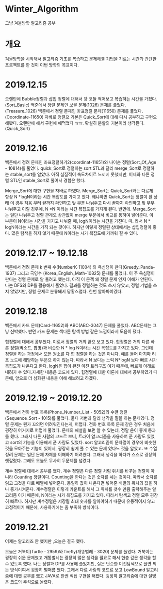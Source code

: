 # Winter_Algorithm
 그냥 겨울방학 알고리즘 공부

# 개요
 겨울방학을 시작해서 알고리즘 기초를 복습하고 문제해결 기법을 기르는 시간과 간단한 프로젝트를 한 것이 이번 방학의 목표이다.

# 2019.12.15
 오랜만에 Bubble정렬과 삽입 정렬에 대해서 닷 코들 적어보고 복습하는 시간을 가졌다. (Sort_Basic)
 백준에서 정렬 문제인 보물 문제(1026) 문제를 풀었다. (Treasure_1026)
 백준에서 정렬 문제인 좌표정렬 문제(11650) 문제를 풀었다. (Coordinate-11650)
 자바로 정렬으 기본은 Quick_Sort에 대해 다시 공부하고 구현으 해봤다. 오랜만에 해서 구현에 애먹었다 ㅠㅠ. 확실히 분할의 기본이라 생각된다. (Quick_Sort) 
 
 # 2019.12.16
 
 백준에서 정려 문제인 좌표정렬하기2(coordinat-11651)와 나이순 정렬(Sort_Of_Age - 10814)를 풀었다. quick_Sort로 정렬하는 sort STL과 달리 
 merge_Sort로 정렬하는 stable_sort를 알았다. 아직 실질적이 속도차이르 느끼지 못했지만, 어제와 다른 정렬 STL인 stable_Sort로 풀어서 경험은 했다.

 Merge_Sort에 대한 구현을 자바로 하였다. Merge_Sort는 Quick_Sort와는 다르게 항상 N *logN이라는 시간 복잡도를 가지고 있다. 왜냐하면 Quick_Sort는 정렬이          된 상태 이 경우 처음 부터 끝까지 확인하고 앞 부분 나눠주고 다시 끝까지 확인하고 앞 부부 나눠주고 이럴 경우에, N *N 이라는 시간 복잡도를 가지게 된다. 반면에.  Merge_Sort는 일단 나눠주고 정렬 관계오 상관없이 merge 부분에서 비교를 통하여 넣어준다. 이 부분이 N이라는 시간을 가지고 나눠줄 때, logN이라는 시간을 가진다. 따. 라서 N * logN이라는 시간을 가직 되는 것이다. 하지만 이렇게 정렬된 상태에서는 삽입정렬이 좋다. 많은 탐색을 하지 않기 때문에 N이라는 시가 복잡도에 가까워 질 수 있다. 

# 2019.12.17 ~ 19.12.18

백준에서 정려 문제 k 번째 수(NumberK-11004) 와 욕심쟁이 판다(Greedy_Panda-1937) 그리고 국영수 (Korea_English_Math-10825) 문제를 풀었다. 이 주 욕심쟁이 판다는 정렬 문제로 알 풀려고 했는데, 아직 이 문젝 왜 정렬 문제 인지 이해가 안된다. 나는 DFS와 DP를 활용해서 풀었다. 결과를 정렬하는 것도 쓰지 않았고, 정렬 기법을 쓰지 않았지만, 정렬 문제로 분류돼서 당황스럽다. 한번 알아봐야겠다.

# 2019.12.18

백준에서 카드 문제(Card-11652)와 ABC(ABC-3047) 문제를 풀었다. ABC문제는 그냥 신박했다. 반면 카드 문제는 색다른 탐색 방법 같은 느낌이라서 도움이 됐다.

힙정렬에 대해서 공부했다. 이로서 정렬의 거의 끝으 보고 있다. 힙정렬은 거의 다른 빠른 정렬(퀵소드, 합병)과 비슷한 N * log N이라는 시간 복잡도를 가지고 있다. 그런데 정렬을 하는 과정에서 모든 원소를 다 힙 정렬을 하는 것은 아니다. 예를 들어 마지마 리프 노드에 해당하는 부분으 하지 않는다. 따라서 N 보다는 느릭 N*logN 보다 빠르 시가 복잡도가 나온다고 한다. logN은 힙이 완전 이진 트리구조 이기 때문에, 빠르게 아래로 내려가 수 있다.자세한 내용은 코드에 있다. 힙정렬에 대한 이론에 대해서 공부하였기 때문에, 앞으로 더 심화된 내용을 이해 해보려고 하겠다.

# 2019.12.19 ~ 2019.12.20

백준에서 전화 번호 목록(Phone_Number_List - 5052)와 수열 정렬 (Sequence_Sort - 1015)를 풀었다. 둘다 저번과 달리 생각을 필욜 하는 문제였다. 정렬 문제는 뭔가 꼬의면 어려워진다는게, 어렵다. 전화 번호 목록 문제 같은 경우 처음에 굉장히 어거지로 어렵게 풀었다. 문제의 해설을 보면 알 수 있는데, 정말 운이 좋게 통과를 했다. 그래서 다른 사람의 코드르 보니, 트라이 알고리즘을 사용하여 푼 사람도 있었고 sort의 기능을 이용해서 푼 사람도 있었다. sort 알고리즘이 문자열이 경우에 비슷한 것을 모아주는 기능이 있어서, 굉장히 쉽게 풀 수 있는 문제 였다느 것을 알았고. 또 수열 정려 문제는 일단 문제 자체를 이해하기 어려웠다. 그래서 생각을 하다가 스스로 굉장히 헷갈렸다. 그래도 오늘도 무사히 두문제를 넘겼다.

계수 정렬에 대해서 공부를 했다. 계수 정렬은 다른 정렬 처럼 위치를 바꾸는 정렬이 아니라 Counting 정렬이다. Counting을 한다는 것은 숫자를 세는 것이다. 따라서 숫자를 읽고 그것을 다르 배열에 넣어준다. 동일하 값이 나온다면 넣어준 배열의 위치의 값을 하나 증가시켜준다. 계수정렬은 이렇게 카운트를 해서 그 위치를 갯수 만큼 출력해주는 알고리즘 이기 때문에, N이라는 시가 복잡도를 가지고 있다. 따라서 탐색고 정렬 모두 굉장히 빠르다. 하지만 계수정렬은 저장될 최대 숫자를 알아야하기 때문에 유동적이지 않고 고정적이기 때문에, 사용하기에는 좀 부족하 방식이다.

# 2019.12.21

어제는 알고리즈 안 했지만 ,오늘은 결국 했다.

오늘은 거북이(Turtle - 2959)와 firefly(개똥벌레 - 3020) 문제를 풀었다. 거북이는 굉장히 쉬운 문제였고 개똥벌레는 굉장히 많은 생각을 필요로 해서 한층 깊은 생각을 할 수 있도록 했다. 나는 정렬과 DP를 사용해 풀었지만, 실은 단순한 이진탐색으로 풀면 되는 방식이여서 굉장히 떨떠름 했다. 그래서 다르 사람의 코드르 보고 LowBound 알고리즘에 대햇 공부를 했고 JAVA로 한번 직접 구현을 해봤다. 굉장히 알고리즘에 대한 설명은 코드의 주석으로 올렸다.


